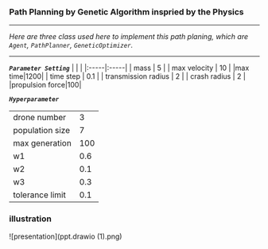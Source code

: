 ### Path Planning by Genetic Algorithm inspried by the Physics
----------

_Here are three class used here to implement this path planing, which are `Agent`, `PathPlanner`, `GeneticOptimizer`._

---------
***`Parameter Setting`*** 
|  |  |
|:-----|:-----|
| mass | 5 |
| max velocity | 10 |
|max time|1200|
| time step | 0.1 |
| transmission radius | 2 |
| crash radius | 2 |
|propulsion force|100|

***`Hyperparameter`***

|  |  |
|----|:-----|
| drone number | 3 |
|population size| 7|
|max generation|100|
|w1|0.6|
|w2|0.1|
|w3|0.3|
|tolerance limit|0.1|

### illustration

![presentation](ppt.drawio (1).png)




